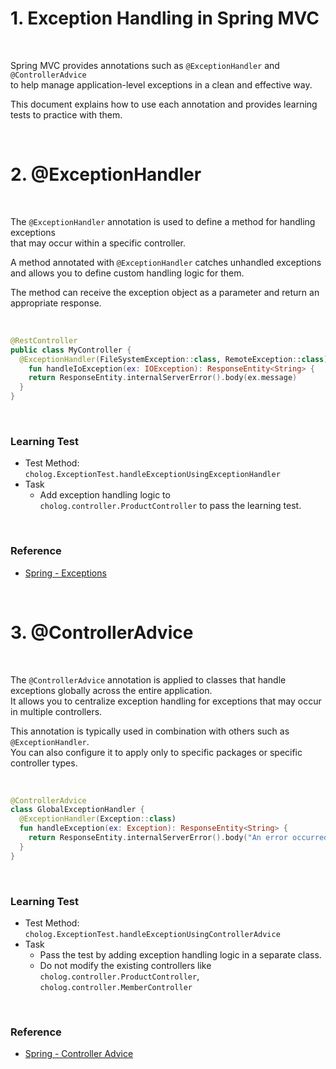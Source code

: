 # 1. Exception Handling in Spring MVC

<br>

Spring MVC provides annotations such as `@ExceptionHandler` and `@ControllerAdvice`  
to help manage application-level exceptions in a clean and effective way.

This document explains how to use each annotation and provides learning tests to practice with them.

<br>

# 2. @ExceptionHandler
<br>

The `@ExceptionHandler` annotation is used to define a method for handling exceptions  
that may occur within a specific controller.

A method annotated with `@ExceptionHandler` catches unhandled exceptions  
and allows you to define custom handling logic for them.

The method can receive the exception object as a parameter and return an appropriate response.

<br>

```kotlin
@RestController
public class MyController {
  @ExceptionHandler(FileSystemException::class, RemoteException::class)
    fun handleIoException(ex: IOException): ResponseEntity<String> {
    return ResponseEntity.internalServerError().body(ex.message)
  }
}
```

<br>

### Learning Test
- Test Method: `cholog.ExceptionTest.handleExceptionUsingExceptionHandler`
- Task
  - Add exception handling logic to `cholog.controller.ProductController` to pass the learning test.

<br>

### Reference
- [Spring - Exceptions](https://docs.spring.io/spring-framework/reference/web/webmvc/mvc-controller/ann-exceptionhandler.html)

<br>

# 3. @ControllerAdvice

<br>

The `@ControllerAdvice` annotation is applied to classes that handle exceptions globally across the entire application.  
It allows you to centralize exception handling for exceptions that may occur in multiple controllers.

This annotation is typically used in combination with others such as `@ExceptionHandler`.  
You can also configure it to apply only to specific packages or specific controller types.

<br>

```kotlin
@ControllerAdvice
class GlobalExceptionHandler {
  @ExceptionHandler(Exception::class)
  fun handleException(ex: Exception): ResponseEntity<String> {
    return ResponseEntity.internalServerError().body("An error occurred")
  }
}
```

<br>

### Learning Test
- Test Method: `cholog.ExceptionTest.handleExceptionUsingControllerAdvice`
- Task
  - Pass the test by adding exception handling logic in a separate class.
  - Do not modify the existing controllers like `cholog.controller.ProductController`, `cholog.controller.MemberController`

<br>

### Reference
- [Spring - Controller Advice](https://docs.spring.io/spring-framework/reference/web/webmvc/mvc-controller/ann-advice.html)
